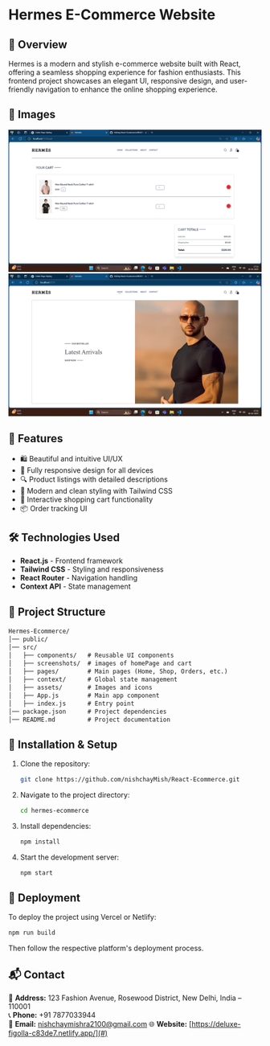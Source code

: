 # Hermes E-Commerce Website

## 🚀 Overview
Hermes is a modern and stylish e-commerce website built with React, offering a seamless shopping experience for fashion enthusiasts. This frontend project showcases an elegant UI, responsive design, and user-friendly navigation to enhance the online shopping experience.


## 🌟 Images
![Hermes Homepage](./src/screenshots/home.png)
![Hermes CartPage](src/screenshots/cart.png)

## 🌟 Features
- 🛍️ Beautiful and intuitive UI/UX
- 📱 Fully responsive design for all devices
- 🔍 Product listings with detailed descriptions
- 🎨 Modern and clean styling with Tailwind CSS
- 🛒 Interactive shopping cart functionality
- 📦 Order tracking UI

## 🛠️ Technologies Used
- **React.js** - Frontend framework
- **Tailwind CSS** - Styling and responsiveness
- **React Router** - Navigation handling
- **Context API** - State management

## 📂 Project Structure
```
Hermes-Ecommerce/
│── public/
│── src/
│   ├── components/   # Reusable UI components
│   ├── screenshots/  # images of homePage and cart 
│   ├── pages/        # Main pages (Home, Shop, Orders, etc.)
│   ├── context/      # Global state management
│   ├── assets/       # Images and icons
│   ├── App.js        # Main app component
│   ├── index.js      # Entry point
│── package.json      # Project dependencies
│── README.md         # Project documentation
```

## 🔧 Installation & Setup
1. Clone the repository:
   ```sh
   git clone https://github.com/nishchayMish/React-Ecommerce.git
   ```
2. Navigate to the project directory:
   ```sh
   cd hermes-ecommerce
   ```
3. Install dependencies:
   ```sh
   npm install
   ```
4. Start the development server:
   ```sh
   npm start
   ```

## 🚀 Deployment
To deploy the project using Vercel or Netlify:
```sh
npm run build
```
Then follow the respective platform's deployment process.

## 📬 Contact
📍 **Address:** 123 Fashion Avenue, Rosewood District, New Delhi, India – 110001  
📞 **Phone:** +91 7877033944  
📧 **Email:** nishchaymishra2100@gmail.com
🌐 **Website:** [https://deluxe-figolla-c83de7.netlify.app/](#)
